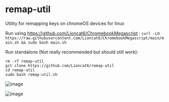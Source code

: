 # remap-util
Utility for remapping keys on chromeOS devices for linux

Run using https://github.com/Lioncat6/ChromebookMegascript : 
`curl -LO https://raw.githubusercontent.com/Lioncat6/ChromebookMegascript/main/main.sh && sudo bash main.sh`

Run standalone (Not really recommended but should still work):
```
rm -rf remap-util
git clone https://github.com/Lioncat6/remap-util
cd remap-util 
sudo bash remap-util.sh
````
![image](https://github.com/user-attachments/assets/0c736cc5-8420-4b57-ba85-e2ab0ad4ed53)

![image](https://github.com/user-attachments/assets/ba5191ac-d0cf-4d01-b35d-1d8d6964ef0f)
